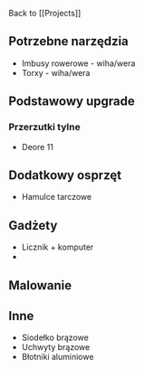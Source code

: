 Back to [[Projects]]
## Potrzebne narzędzia 
- Imbusy rowerowe - wiha/wera
- Torxy - wiha/wera 
## Podstawowy upgrade 
### Przerzutki tylne 
- Deore 11 

## Dodatkowy osprzęt 
 - Hamulce tarczowe 

## Gadżety 
- Licznik + komputer 
- 
## Malowanie 

## Inne 
- Siodełko brązowe 
- Uchwyty brązowe 
- Błotniki aluminiowe 

